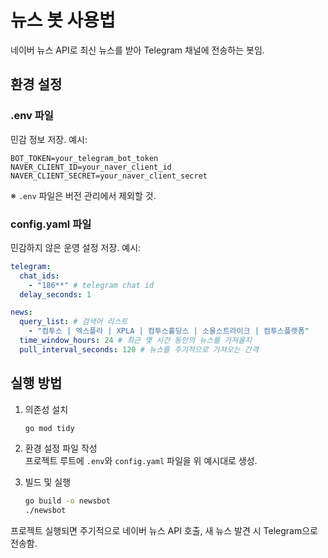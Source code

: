 # 뉴스 봇 사용법

네이버 뉴스 API로 최신 뉴스를 받아 Telegram 채널에 전송하는 봇임.

## 환경 설정

### .env 파일  
민감 정보 저장. 예시:
```dotenv
BOT_TOKEN=your_telegram_bot_token
NAVER_CLIENT_ID=your_naver_client_id
NAVER_CLIENT_SECRET=your_naver_client_secret
```
※ `.env` 파일은 버전 관리에서 제외할 것.

### config.yaml 파일  
민감하지 않은 운영 설정 저장. 예시:
```yaml
telegram:
  chat_ids:
    - "186**" # telegram chat id 
  delay_seconds: 1

news:
  query_list: # 검색어 리스트
    - "컴투스 | 엑스플라 | XPLA | 컴투스홀딩스 | 소울스트라이크 | 컴투스플랫폼"
  time_window_hours: 24 # 최근 몇 시간 동안의 뉴스를 가져올지
  pull_interval_seconds: 120 # 뉴스를 주기적으로 가져오는 간격
```

## 실행 방법

1. 의존성 설치
   ```bash
   go mod tidy
   ```

2. 환경 설정 파일 작성  
   프로젝트 루트에 `.env`와 `config.yaml` 파일을 위 예시대로 생성.

3. 빌드 및 실행
   ```bash
   go build -o newsbot
   ./newsbot
   ```

프로젝트 실행되면 주기적으로 네이버 뉴스 API 호출, 새 뉴스 발견 시 Telegram으로 전송함.